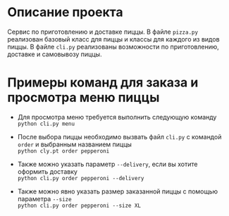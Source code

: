 # Описание проекта
Сервис по приготовлению и доставке пиццы. В файле `pizza.py`
реализован базовый класс для пиццы и классы для каждого из видов пиццы.
В файле `cli.py` реализованы возможности по приготовлению, доставке и самовывозу пиццы.
# Примеры команд для заказа и просмотра меню пиццы
- Для просмотра меню требуется выполнить следующую команду\
`python cli.py menu`

- После выбора пиццы необходимо вызвать файл `cli.py` c командой `order` и выбранным названием пиццы\
`python cly.pt order pepperoni`

- Также можно указать параметр `--delivery`, если вы хотите оформить доставку\
`python cli.py order pepperoni --delivery`

- Также можно явно указать размер заказанной пиццы с помощью параметра `--size`\
`python cli.py order pepperoni --size XL`